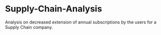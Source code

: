 # Supply-Chain-Analysis
Analysis on decreased extension of annual subscriptions by the users for a Supply Chain company.
